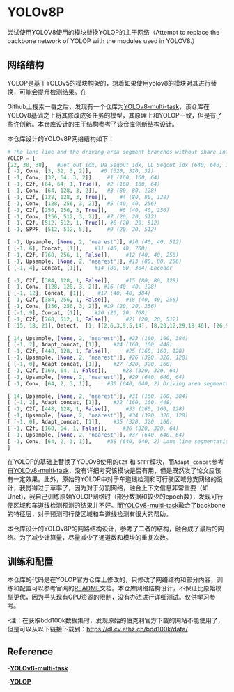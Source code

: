 # YOLOv8P
尝试使用YOLOV8使用的模块替换YOLOP的主干网络（Attempt to replace the backbone network of YOLOP with the modules used in YOLOV8.）



## 网络结构

YOLOP是基于YOLOv5的模块构架的，想着如果使用yolov8的模块对其进行替换，可能会提升检测结果。在

Github上搜索一番之后，发现有一个仓库为[YOLOv8-multi-task](https://github.com/JiayuanWang-JW/YOLOv8-multi-task)，该仓库在YOLOv8基础之上将其修改成多任务的模型，其原理上和YOLOP一致，但是有了些许创新。本仓库设计的主干结构参考了该仓库创新结构设计。

本仓库设计的YOLOv8P网络结构如下：

```python
# The lane line and the driving area segment branches without share information with each other and without link
YOLOP = [ 
[22, 30, 38],   #Det_out_idx, Da_Segout_idx, LL_Segout_idx (640, 640, 3)
[ -1, Conv, [3, 32, 3, 2]],   #0 (320, 320, 32)
[ -1, Conv, [32, 64, 3, 2]],    #1 (160, 160, 64)
[ -1, C2f, [64, 64, 1, True]],  #2 (160, 160, 64)
[ -1, Conv, [64, 128, 3, 2]],   #3 (80, 80, 128)
[ -1, C2f, [128, 128, 3, True]],    #4 (80, 80, 128)
[ -1, Conv, [128, 256, 3, 2]],  #5 (40, 40, 256)
[ -1, C2f, [256, 256, 3, True]],    #6 (40, 40, 256)
[ -1, Conv, [256, 512, 3, 2]],  #7 (20, 20, 512)
[ -1, C2f, [512, 512, 1, True]], #8 (20, 20, 512)
[ -1, SPPF, [512, 512, 5]],     #9 (20, 20, 512)

[ -1, Upsample, [None, 2, 'nearest']], #10 (40, 40, 512)
[ [-1, 6], Concat, [1]],    #11 (40, 40, 768)
[ -1, C2f, [768, 256, 1, False]],     #12 (40, 40, 256)
[ -1, Upsample, [None, 2, 'nearest']], #13 (80, 80, 256)
[ [-1, 4], Concat, [1]],    #14 (80, 80, 384) Encoder

[ -1, C2f, [384, 128, 1, False]],     #15 (80, 80, 128) 
[ -1, Conv, [128, 128, 3, 2]], #16 (40, 40, 128)
[ [-1, 12], Concat, [1]],    #17 (40, 40, 384)
[ -1, C2f, [384, 256, 1, False]],     #18 (40, 40, 256)
[ -1, Conv, [256, 256, 3, 2]], #19 (20, 20, 256)
[ [-1, 9], Concat, [1]],    #20 (20, 20, 768)
[ -1, C2f, [768, 512, 1, False]],     #21 (20, 20, 512)
[ [15, 18, 21], Detect,  [1, [[2,6,3,9,5,14], [8,20,12,29,19,46], [26,97,39,77,61,147]], [128, 256, 512]]], #Detection head 22

[ 14, Upsample, [None, 2, 'nearest']], #23 (160, 160, 384)
[ [-1, 2], Adapt_concat, [1]],    #24 (160, 160, 448)
[ -1, C2f, [448, 128, 1, False]],     #25 (160, 160, 128)
[ -1, Upsample, [None, 2, 'nearest']], #26 (320, 320, 128)
[ [-1, 0], Adapt_concat, [1]],    #27 (320, 320, 160)
[ -1, C2f, [160, 64, 1, False]],     #28 (320, 320, 64)
[ -1, Upsample, [None, 2, 'nearest']], #29 (640, 640, 64)
[ -1, Conv, [64, 2, 3, 1]],     #30 (640, 640, 2) Driving area segmentation head (640, 640, 2)

[ 14, Upsample, [None, 2, 'nearest']], #31 (160, 160, 384)
[ [-1, 2], Adapt_concat, [1]],    #32 (160, 160, 448)
[ -1, C2f, [448, 128, 1, False]],     #33 (160, 160, 128)
[ -1, Upsample, [None, 2, 'nearest']], #34 (320, 320, 128)
[ [-1, 0], Adapt_concat, [1]],    #35 (320, 320, 160)
[ -1, C2f, [160, 64, 1, False]],     #36 (320, 320, 64)
[ -1, Upsample, [None, 2, 'nearest']], #37 (640, 640, 64)
[ -1, Conv, [64, 2, 3, 1]],     #38 (640, 640, 2) Lane line segmentation head (640, 640, 2)
]
```

在YOLOP的基础上替换了YOLOv8使用的`C2f` 和 `SPPF`模块，而`Adapt_concat`参考自[YOLOv8-multi-task](https://github.com/JiayuanWang-JW/YOLOv8-multi-task)，没有详细考究该模块是否有用，但是既然发了论文应该有一定效果。此外，原始的YOLOP中对于车道线检测和可行驶区域分支网络的设计，我觉得过于草率了，因为对于分割网络，融合上下文信息非常重要（如Unet)，我自己训练原始YOLOP网络时（部分数据和较少的epoch数），发现可行使区域和车道线检测预测的结果并不好。而[YOLOv8-multi-task](https://github.com/JiayuanWang-JW/YOLOv8-multi-task)融合了backbone的特征层，对于预测可行使区域和车道线检测有很大的帮助。

本仓库设计的YOLOv8P的网路结构设计，参考了二者的结构，融合成了最后的网络。为了减少计算量，尽量减少了通道数和模块的重复次数。



## 训练和配置

本仓库的代码是在YOLOP官方仓库上修改的，只修改了网络结构和部分内容，训练和配置可以参考官网的[README](https://github.com/hustvl/YOLOP/blob/main/README.md)文档。本仓库网络结构设计，不保证比原始模型更优，因为手头现有GPU资源的限制，没有办法进行详细测试。仅供学习参考。



-注：在获取bdd100k数据集时，发现原始的伯克利官方下载的网站不能使用了，但是可以从以下链接下载到：https://dl.cv.ethz.ch/bdd100k/data/



## Reference

-**[YOLOv8-multi-task](https://github.com/JiayuanWang-JW/YOLOv8-multi-task)**

-**[YOLOP](https://github.com/hustvl/YOLOP)**
